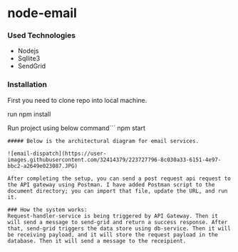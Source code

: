 # node-email
### Used Technologies
- Nodejs
- Sqllite3
- SendGrid

### Installation
First you need to clone repo into local machine.

run npm install

Run project using below command```
npm start
```
##### Below is the architectural diagram for email services.

![email-dispatch](https://user-images.githubusercontent.com/32414379/223727796-8c030a33-6151-4e97-bbc2-a2649e023087.JPG)

After completing the setup, you can send a post request api request to the API gateway using Postman. I have added Postman script to the document directory; you can import that file, update the URL, and run it.

### How the system works:
Request-handler-service is being triggered by API Gateway. Then it will send a message to send-grid and return a success response. After that, send-grid triggers the data store using db-service. Then it will be receiving payload, and it will store the request payload in the database. Then it will send a message to the receipient.
